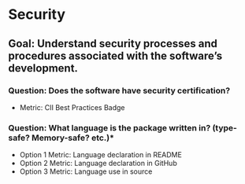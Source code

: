 # Security

## Goal: Understand security processes and procedures associated with the software’s development.

### Question: Does the software have security certification?

- Metric: CII Best Practices Badge

### Question: What language is the package written in? (type-safe? Memory-safe? etc.)*

- Option 1 Metric: Language declaration in README
- Option 2 Metric: Language declaration in GitHub
- Option 3 Metric: Language use in source

